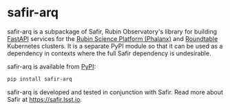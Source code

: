 # safir-arq

safir-arq is a subpackage of Safir, Rubin Observatory's library for building [FastAPI](https://fastapi.tiangolo.com/) services for the [Rubin Science Platform (Phalanx)](https://github.com/lsst-sqre/phalanx) and [Roundtable](https://github.com/lsst-sqre/roundtable) Kubernetes clusters.
It is a separate PyPI module so that it can be used as a dependency in contexts where the full Safir dependency is undesirable.

safir-arq is available from [PyPI](https://pypi.org/project/safir-arq/):

```sh
pip install safir-arq
```

safir-arq is developed and tested in conjunction with Safir.
Read more about Safir at https://safir.lsst.io.

